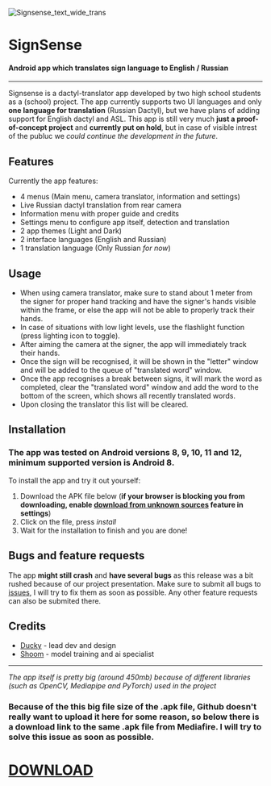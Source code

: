 ![Signsense_text_wide_trans](https://github.com/shroomwastaken/signsense/assets/94703516/b2b75b0a-a9a7-4c79-950a-10bebe58a6bb)
# SignSense
#### Android app which translates sign language to English / Russian

---

Signsense is a dactyl-translator app developed by two high school students as a (school) project. The app currently supports two UI languages and only **one language for translation** (Russian Dactyl), but we have plans of adding support for English dactyl and ASL. This app is still very much **just a proof-of-concept project** and **currently put on hold**, but in case of visible intrest of the publuc we *could continue the development in the future*.

## Features
Currently the app features:
- 4 menus (Main menu, camera translator, information and settings)
- Live Russian dactyl translation from rear camera
- Information menu with proper guide and credits
- Settings menu to configure app itself, detection and translation
- 2 app themes (Light and Dark)
- 2 interface languages (English and Russian)
- 1 translation language (Only Russian *for now*)

## Usage
- When using camera translator, make sure to stand about 1 meter from the signer for proper hand tracking and have the signer's hands visible within the frame, or else the app will not be able to properly track their hands.
- In case of situations with low light levels, use the flashlight function (press lighting icon to toggle).
- After aiming the camera at the signer, the app will immediately track their hands.
- Once the sign will be recognised, it will be shown in the "letter" window and will be added to the queue of "translated word" window.
- Once the app recognises a break between signs, it will mark the word as completed, clear the "translated word" window and add the word to the bottom of the screen, which shows all recently translated words.
- Upon closing the translator this list will be cleared.

## Installation
### The app was tested on Android versions **8, 9, 10, 11 and 12**, minimum supported version is **Android 8**.
To install the app and try it out yourself:
1. Download the APK file below (**if your browser is blocking you from downloading, enable [download from unknown sources](https://www.applivery.com/docs/mobile-app-distribution/android-unknown-sources/) feature in settings**)
2. Click on the file, press *install*
3. Wait for the installation to finish and you are done!

## Bugs and feature requests
The app **might still crash** and **have several bugs** as this release was a bit rushed because of our project presentation. Make sure to submit all bugs to [issues](https://github.com/duckysmacky/signsense/issues), I will try to fix them as soon as possible. Any other feature requests can also be submited there.

## Credits
- [Ducky](github.com/duckysmacky) - lead dev and design
- [Shoom](github.com/shroomwastaken) - model training and ai specialist

---

*The app itself is pretty big (around 450mb) because of different libraries (such as OpenCV, Mediapipe and PyTorch) used in the project*

### Because of the this big file size of the .apk file, Github doesn't really want to upload it here for some reason, so below there is a download link to the same .apk file from Mediafire. I will try to solve this issue as soon as possible.

# [DOWNLOAD](https://www.mediafire.com/file/kgwu9z4oya2e4zr/signsense.apk/file)
